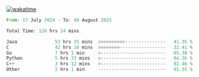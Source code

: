 [![wakatime](https://wakatime.com/badge/user/5970ac98-85fb-4bfd-a7d8-142e7d5bd274.svg)](https://wakatime.com/@5970ac98-85fb-4bfd-a7d8-142e7d5bd274)

<!--START_SECTION:waka-->

```rust
From: 17 July 2024 - To: 08 August 2025

Total Time: 128 hrs 24 mins

Java              53 hrs 55 mins  >>>>>>>>>>---------------   41.35 %
C                 42 hrs 16 mins  >>>>>>>>-----------------   32.41 %
Go                7 hrs 1 min     >------------------------   05.38 %
Python            5 hrs 33 mins   >------------------------   04.26 %
C++               3 hrs 12 mins   >------------------------   02.46 %
Other             2 hrs 1 min     -------------------------   01.55 %
```

<!--END_SECTION:waka-->
